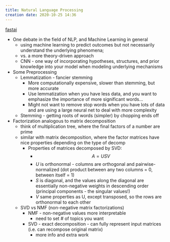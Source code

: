 ```yaml
---
title: Natural Language Processing
creation date: 2020-10-25 14:36
---
```


[fastai](notes/statistics/fastai.md)
- One debate in the field of NLP, and Machine Learning in general
    - using machine learning to predict outcomes but not necessarily understand the underlying phenomena; 
    - vs. a more theory-driven approach
    - CNN - one way of incorporating hypotheses, structures, and prior knowledge into your model when modeling underlying mechanisms
- Some Preprocessing
    - Lemmatization - fancier stemming
        - More computationally expensive, slower than stemming, but more accurate
        - Use lemmatization when you have less data, and you want to emphasize the importance of more significant words...
        - Might not want to remove stop words when you have lots of data and are using a large neural net to deal with more complexity
    - Stemming - getting roots of words (simpler) by chopping ends off
- Factorization analogous to matrix decomposition
    - think of multiplication tree, where the final factors of a number are prime
    - similar with matrix decomposition, where the factor matrices have nice properties depending on the type of decomp
        - Properties of matrices decomposed by SVD:
            - $$ A = USV $$
            - $U$ is orthonormal - columns are orthogonal and pairwise-normalized (dot product between any two columns = 0, between itself = 1)
            - $S$ is diagonal, and the values along the diagonal are essentially non-negative weights in descending order (principal components - the singular values!)
            - $V$ same properties as U, except transposed, so the rows are orthonormal to each other
    - SVD vs NMF (non-negative matrix factorizations)
        - NMF - non-negative values more interpretable
            - need to set # of topics you want
        - SVD - exact decomposition - can fully represent input matrices (i.e. can recompose original matrix)
            - more info and extra work
